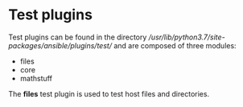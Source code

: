 # Test plugins

Test plugins can be found in the directory 
*/usr/lib/python3.7/site-packages/ansible/plugins/test/* and are composed of 
three modules:

- files
- core
- mathstuff

The **files** test plugin is used to test host files and directories.
